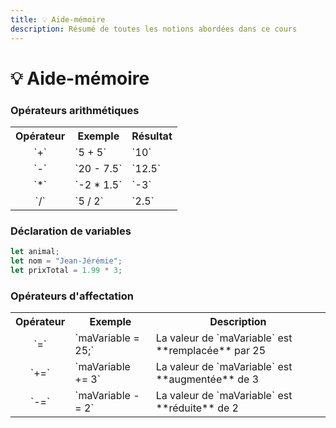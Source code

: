 ```yaml
---
title: 💡 Aide-mémoire
description: Résumé de toutes les notions abordées dans ce cours
---
```


# 💡 Aide-mémoire

### Opérateurs arithmétiques

<table>
    <tr>
        <th>Opérateur</th>
        <th>Exemple</th>
        <th>Résultat</th>
    </tr>
    <tr>
        <td><center>`+`</center></td>
        <td>`5 + 5`</td>
        <td>`10`</td>
    </tr>
    <tr>
        <td><center>`-`</center></td>
        <td>`20 - 7.5`</td>
        <td>`12.5`</td>
    </tr>
    <tr>
        <td><center>`*`</center></td>
        <td>`-2 * 1.5`</td>
        <td>`-3`</td>
    </tr>
    <tr>
        <td><center>`/`</center></td>
        <td>`5 / 2`</td>
        <td>`2.5`</td>
    </tr>
</table>

### Déclaration de variables

```js
let animal;
let nom = "Jean-Jérémie";
let prixTotal = 1.99 * 3;
```

### Opérateurs d'affectation

<table>
    <tr>
        <th>Opérateur</th>
        <th>Exemple</th>
        <th>Description</th>
    </tr>
    <tr>
        <td><center>`=`</center></td>
        <td>`maVariable = 25;`</td>
        <td>La valeur de `maVariable` est **remplacée** par 25</td>
    </tr>
    <tr>
        <td><center>`+=`</center></td>
        <td>`maVariable += 3`</td>
        <td>La valeur de `maVariable` est **augmentée** de 3</td>
    </tr>
    <tr>
        <td><center>`-=`</center></td>
        <td>`maVariable -= 2`</td>
        <td>La valeur de `maVariable` est **réduite** de 2</td>
    </tr>
</table>